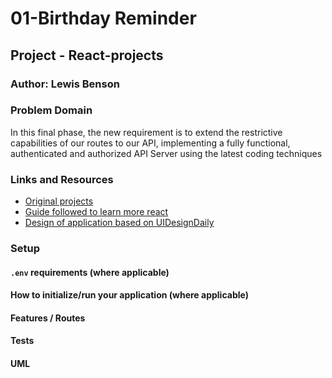 <!-- @format -->

# 01-Birthday Reminder

## Project - React-projects

### Author: Lewis Benson

### Problem Domain

In this final phase, the new requirement is to extend the restrictive capabilities of our routes to our API, implementing a fully functional, authenticated and authorized API Server using the latest coding techniques

### Links and Resources

- [Original projects](https://react-projects.netlify.app/)
- [Guide followed to learn more react](https://www.youtube.com/watch?v=a_7Z7C_JCyo&ab_channel=freeCodeCamp.org)
- [Design of application based on UIDesignDaily](https://uidesigndaily.com/posts/sketch-birthdays-list-card-widget-day-1042)

### Setup

#### `.env` requirements (where applicable)

#### How to initialize/run your application (where applicable)

#### Features / Routes

#### Tests

#### UML
